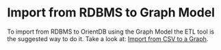 # Import from RDBMS to Graph Model

To import from RDBMS to OrientDB using the Graph Model the ETL tool is the suggested way to do it. Take a look at: [Import from CSV to a Graph](http://www.orientechnologies.com/docs/last/orientdb-etl.wiki/Import-from-CSV-to-a-Graph.html).

